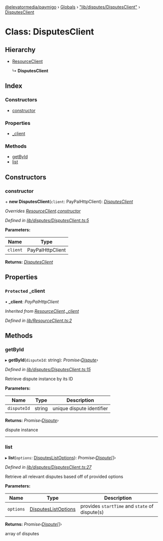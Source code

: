 [@elevatormedia/paymigo](../README.md) › [Globals](../globals.md) › ["lib/disputes/DisputesClient"](../modules/_lib_disputes_disputesclient_.md) › [DisputesClient](_lib_disputes_disputesclient_.disputesclient.md)

# Class: DisputesClient

## Hierarchy

-   [ResourceClient](_lib_resourceclient_.resourceclient.md)

    ↳ **DisputesClient**

## Index

### Constructors

-   [constructor](_lib_disputes_disputesclient_.disputesclient.md#constructor)

### Properties

-   [\_client](_lib_disputes_disputesclient_.disputesclient.md#protected-_client)

### Methods

-   [getById](_lib_disputes_disputesclient_.disputesclient.md#getbyid)
-   [list](_lib_disputes_disputesclient_.disputesclient.md#list)

## Constructors

### constructor

\+ **new DisputesClient**(`client`: PayPalHttpClient): _[DisputesClient](_lib_disputes_disputesclient_.disputesclient.md)_

_Overrides [ResourceClient](_lib_resourceclient_.resourceclient.md).[constructor](_lib_resourceclient_.resourceclient.md#constructor)_

_Defined in [lib/disputes/DisputesClient.ts:5](https://github.com/ELEVATORmedia/paymigo/blob/396f1ec/src/lib/disputes/DisputesClient.ts#L5)_

**Parameters:**

| Name     | Type             |
| -------- | ---------------- |
| `client` | PayPalHttpClient |

**Returns:** _[DisputesClient](_lib_disputes_disputesclient_.disputesclient.md)_

## Properties

### `Protected` \_client

• **\_client**: _PayPalHttpClient_

_Inherited from [ResourceClient](_lib_resourceclient_.resourceclient.md).[\_client](_lib_resourceclient_.resourceclient.md#protected-_client)_

_Defined in [lib/ResourceClient.ts:2](https://github.com/ELEVATORmedia/paymigo/blob/396f1ec/src/lib/ResourceClient.ts#L2)_

## Methods

### getById

▸ **getById**(`disputeId`: string): _Promise‹[Dispute](../interfaces/_types_disputes_.dispute.md)›_

_Defined in [lib/disputes/DisputesClient.ts:15](https://github.com/ELEVATORmedia/paymigo/blob/396f1ec/src/lib/disputes/DisputesClient.ts#L15)_

Retrieve dispute instance by its ID

**Parameters:**

| Name        | Type   | Description               |
| ----------- | ------ | ------------------------- |
| `disputeId` | string | unique dispute identifier |

**Returns:** _Promise‹[Dispute](../interfaces/_types_disputes_.dispute.md)›_

dispute instance

---

### list

▸ **list**(`options`: [DisputesListOptions](../modules/_types_disputes_.md#disputeslistoptions)): _Promise‹[Dispute](../interfaces/_types_disputes_.dispute.md)[]›_

_Defined in [lib/disputes/DisputesClient.ts:27](https://github.com/ELEVATORmedia/paymigo/blob/396f1ec/src/lib/disputes/DisputesClient.ts#L27)_

Retrieve all relevant disputes based off of provided options

**Parameters:**

| Name      | Type                                                                      | Description                                    |
| --------- | ------------------------------------------------------------------------- | ---------------------------------------------- |
| `options` | [DisputesListOptions](../modules/_types_disputes_.md#disputeslistoptions) | provides `startTime` and `state` of dispute(s) |

**Returns:** _Promise‹[Dispute](../interfaces/_types_disputes_.dispute.md)[]›_

array of disputes
